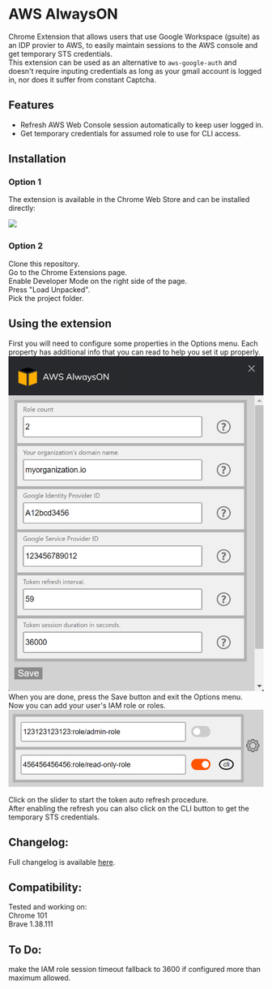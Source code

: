 # AWS AlwaysON  
Chrome Extension that allows users that use Google Workspace (gsuite) as an IDP provier to AWS, to easily maintain sessions to the AWS console and get temporary STS credentials.  
This extension can be used as an alternative to `aws-google-auth` and doesn't require inputing credentials as long as your gmail account is logged in, nor does it suffer from constant Captcha.  
## Features
- Refresh AWS Web Console session automatically to keep user logged in. 
- Get temporary credentials for assumed role to use for CLI access.

## Installation

### Option 1
The extension is available in the Chrome Web Store and can be installed directly:  

<a href="https://chrome.google.com/webstore/detail/aws-alwayson/lfplgkokagjgodoeojaodphmjdhlpega" target="_blank" rel="noopener noreferrer"><img src="https://raw.githubusercontent.com/ilyatbn/aws_alwayson/master/img/chrome.png" width="48" /></a>

### Option 2
Clone this repository.  
Go to the Chrome Extensions page.  
Enable Developer Mode on the right side of the page.  
Press "Load Unpacked".  
Pick the project folder.  

## Using the extension  
First you will need to configure some properties in the Options menu. Each property has additional info that you can read to help you set it up properly.  
![Options](img/opts.png)  
When you are done, press the Save button and exit the Options menu.  
Now you can add your user's IAM role or roles.    
![Main menu](img/main.png)  

Click on the slider to start the token auto refresh procedure.  
After enabling the refresh you can also click on the CLI button to get the temporary STS credentials.  

## Changelog:
Full changelog is available [here](/changelog.md).  

## Compatibility:
Tested and working on:  
Chrome 101  
Brave 1.38.111   
## To Do:  
make the IAM role session timeout fallback to 3600 if configured more than maximum allowed.